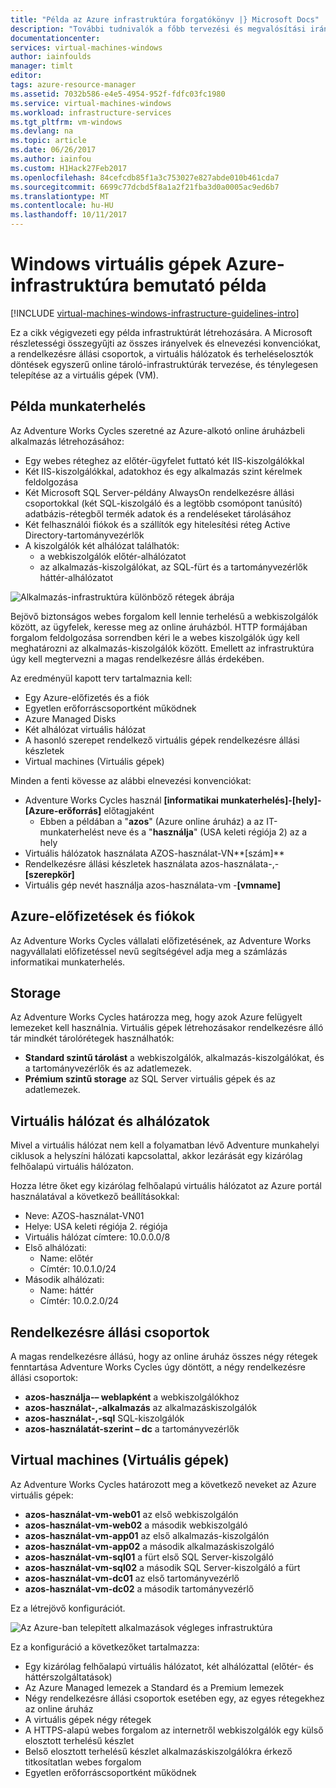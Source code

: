 ```yaml
---
title: "Példa az Azure infrastruktúra forgatókönyv |} Microsoft Docs"
description: "További tudnivalók a főbb tervezési és megvalósítási irányelveket az Azure-ban egy példa infrastruktúra üzembe helyezéséhez."
documentationcenter: 
services: virtual-machines-windows
author: iainfoulds
manager: timlt
editor: 
tags: azure-resource-manager
ms.assetid: 7032b586-e4e5-4954-952f-fdfc03fc1980
ms.service: virtual-machines-windows
ms.workload: infrastructure-services
ms.tgt_pltfrm: vm-windows
ms.devlang: na
ms.topic: article
ms.date: 06/26/2017
ms.author: iainfou
ms.custom: H1Hack27Feb2017
ms.openlocfilehash: 84cefcdb85f1a3c753027e827abde010b461cda7
ms.sourcegitcommit: 6699c77dcbd5f8a1a2f21fba3d0a0005ac9ed6b7
ms.translationtype: MT
ms.contentlocale: hu-HU
ms.lasthandoff: 10/11/2017
---
```

# <a name="example-azure-infrastructure-walkthrough-for-windows-vms"></a>Windows virtuális gépek Azure-infrastruktúra bemutató példa

[!INCLUDE [virtual-machines-windows-infrastructure-guidelines-intro](../../../includes/virtual-machines-windows-infrastructure-guidelines-intro.md)]

Ez a cikk végigvezeti egy példa infrastruktúrát létrehozására. A Microsoft részletességi összegyűjti az összes irányelvek és elnevezési konvenciókat, a rendelkezésre állási csoportok, a virtuális hálózatok és terheléselosztók döntések egyszerű online tároló-infrastruktúrák tervezése, és ténylegesen telepítése az a virtuális gépek (VM).

## <a name="example-workload"></a>Példa munkaterhelés
Az Adventure Works Cycles szeretné az Azure-alkotó online áruházbeli alkalmazás létrehozásához:

* Egy webes réteghez az előtér-ügyfelet futtató két IIS-kiszolgálókkal
* Két IIS-kiszolgálókkal, adatokhoz és egy alkalmazás szint kérelmek feldolgozása
* Két Microsoft SQL Server-példány AlwaysOn rendelkezésre állási csoportokkal (két SQL-kiszolgáló és a legtöbb csomópont tanúsító) adatbázis-rétegből termék adatok és a rendeléseket tárolásához
* Két felhasználói fiókok és a szállítók egy hitelesítési réteg Active Directory-tartományvezérlők
* A kiszolgálók két alhálózat találhatók:
  * a webkiszolgálók előtér-alhálózatot 
  * az alkalmazás-kiszolgálókat, az SQL-fürt és a tartományvezérlők háttér-alhálózatot

![Alkalmazás-infrastruktúra különböző rétegek ábrája](./media/infrastructure-example/example-tiers.png)

Bejövő biztonságos webes forgalom kell lennie terhelésű a webkiszolgálók között, az ügyfelek, keresse meg az online áruházból. HTTP formájában forgalom feldolgozása sorrendben kéri le a webes kiszolgálók úgy kell meghatározni az alkalmazás-kiszolgálók között. Emellett az infrastruktúra úgy kell megtervezni a magas rendelkezésre állás érdekében.

Az eredményül kapott terv tartalmaznia kell:

* Egy Azure-előfizetés és a fiók
* Egyetlen erőforráscsoportként működnek
* Azure Managed Disks
* Két alhálózat virtuális hálózat
* A hasonló szerepet rendelkező virtuális gépek rendelkezésre állási készletek
* Virtual machines (Virtuális gépek)

Minden a fenti kövesse az alábbi elnevezési konvenciókat:

* Adventure Works Cycles használ **[informatikai munkaterhelés]-[hely]-[Azure-erőforrás]** előtagjaként
  * Ebben a példában a "**azos**" (Azure online áruház) a az IT-munkaterhelést neve és a "**használja**" (USA keleti régiója 2) az a hely
* Virtuális hálózatok használata AZOS-használat-VN**[szám]**
* Rendelkezésre állási készletek használata azos-használata-,-**[szerepkör]**
* Virtuális gép nevét használja azos-használata-vm -**[vmname]**

## <a name="azure-subscriptions-and-accounts"></a>Azure-előfizetések és fiókok
Az Adventure Works Cycles vállalati előfizetésének, az Adventure Works nagyvállalati előfizetéssel nevű segítségével adja meg a számlázás informatikai munkaterhelés.

## <a name="storage"></a>Storage
Az Adventure Works Cycles határozza meg, hogy azok Azure felügyelt lemezeket kell használnia. Virtuális gépek létrehozásakor rendelkezésre álló tár mindkét tárolórétegek használhatók:

* **Standard szintű tárolást** a webkiszolgálók, alkalmazás-kiszolgálókat, és a tartományvezérlők és az adatlemezek.
* **Prémium szintű storage** az SQL Server virtuális gépek és az adatlemezek.

## <a name="virtual-network-and-subnets"></a>Virtuális hálózat és alhálózatok
Mivel a virtuális hálózat nem kell a folyamatban lévő Adventure munkahelyi ciklusok a helyszíni hálózati kapcsolattal, akkor lezárását egy kizárólag felhőalapú virtuális hálózaton.

Hozza létre őket egy kizárólag felhőalapú virtuális hálózatot az Azure portál használatával a következő beállításokkal:

* Neve: AZOS-használat-VN01
* Helye: USA keleti régiója 2. régiója
* Virtuális hálózat címtere: 10.0.0.0/8
* Első alhálózati:
  * Name: előtér
  * Címtér: 10.0.1.0/24
* Második alhálózati:
  * Name: háttér
  * Címtér: 10.0.2.0/24

## <a name="availability-sets"></a>Rendelkezésre állási csoportok
A magas rendelkezésre állású, hogy az online áruház összes négy rétegek fenntartása Adventure Works Cycles úgy döntött, a négy rendelkezésre állási csoportok:

* **azos-használja-– weblapként** a webkiszolgálókhoz
* **azos-használat-,-alkalmazás** az alkalmazáskiszolgálók
* **azos-használat-,-sql** SQL-kiszolgálók
* **azos-használatát-szerint – dc** a tartományvezérlők

## <a name="virtual-machines"></a>Virtual machines (Virtuális gépek)
Az Adventure Works Cycles határozott meg a következő neveket az Azure virtuális gépek:

* **azos-használat-vm-web01** az első webkiszolgálón
* **azos-használat-vm-web02** a második webkiszolgáló
* **azos-használat-vm-app01** az első alkalmazás-kiszolgálón
* **azos-használat-vm-app02** a második alkalmazáskiszolgáló
* **azos-használat-vm-sql01** a fürt első SQL Server-kiszolgáló
* **azos-használat-vm-sql02** a második SQL Server-kiszolgáló a fürt
* **azos-használat-vm-dc01** az első tartományvezérlő
* **azos-használat-vm-dc02** a második tartományvezérlő

Ez a létrejövő konfigurációt.

![Az Azure-ban telepített alkalmazások végleges infrastruktúra](./media/infrastructure-example/example-config.png)

Ez a konfiguráció a következőket tartalmazza:

* Egy kizárólag felhőalapú virtuális hálózatot, két alhálózattal (előtér- és háttérszolgáltatások)
* Az Azure Managed lemezek a Standard és a Premium lemezek
* Négy rendelkezésre állási csoportok esetében egy, az egyes rétegekhez az online áruház
* A virtuális gépek négy rétegek
* A HTTPS-alapú webes forgalom az internetről webkiszolgálók egy külső elosztott terhelésű készlet
* Belső elosztott terhelésű készlet alkalmazáskiszolgálókra érkező titkosítatlan webes forgalom
* Egyetlen erőforráscsoportként működnek